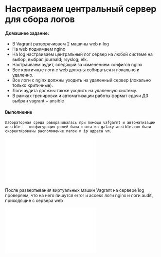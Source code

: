 # Настраиваем центральный сервер для сбора логов

#### Домашнее задание:    
- В Vagrant разворачиваем 2 машины web и log
- На web поднимаем nginx
- На log настраиваем центральный лог сервер на любой системе на выбор, выбрал journald; rsyslog; elk.
- Настраиваем аудит, следящий за изменением конфигов nginx
- Все критичные логи с web должны собираться и локально и удаленно.
- Все логи с nginx должны уходить на удаленный сервер (локально только критичные).
- Логи аудита должны также уходить на удаленную систему.
- В рамках тренировки и автоматизации работы формат сдачи ДЗ выбран vagrant + ansible

#### Выполнение
    Лабораторная среда раворачивалась при помощи vafgarnt и автоматизации ansible -  конфигурация ролей была взята из galaxy.ansible.com были скоректированы расположение папок и ip адреса vm.

![Лог развертывания виртуальных машин](/Lab17/syslog_inst_exp.txt)

После развертывания виртуальных машин Vagrant на сервере log проверяем, что на него пишутся error и access логи nginx и логи audit, приходящие с сервера web

![Логи](/Lab17/logs.txt)



